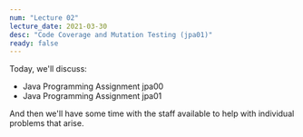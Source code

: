 ```yaml
---
num: "Lecture 02"
lecture_date: 2021-03-30
desc: "Code Coverage and Mutation Testing (jpa01)"
ready: false
---
```



Today, we'll discuss:
* Java Programming Assignment jpa00
* Java Programming Assignment jpa01

And then we'll have some time with the staff available to help with individual problems that arise.

